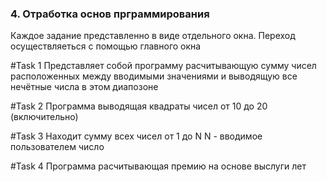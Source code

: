 ### 4. Отработка основ прграммирования 

Каждое задание представленно в виде отдельного окна. Переход осуществляеться с помощью главного окна

#Task 1
Представляет собой программу расчитывающую сумму чисел расположенных между вводимыми значениями и выводящую все нечётные числа в этом диапозоне

#Task 2
Программа выводящая квадраты чисел от 10 до 20 (включительно)

#Task 3
Находит сумму всех чисел от 1 до N
N - вводимое пользователем число

#Task 4
Программа расчитывающая премию на основе выслуги лет
